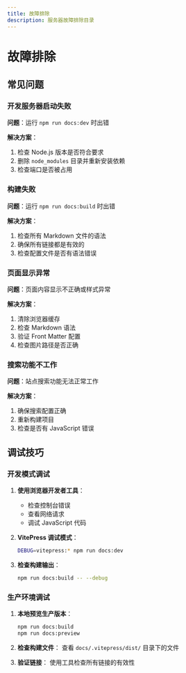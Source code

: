 ```yaml
---
title: 故障排除
description: 服务器故障排除目录
---
```


# 故障排除

## 常见问题

### 开发服务器启动失败

**问题**：运行 `npm run docs:dev` 时出错

**解决方案**：
1. 检查 Node.js 版本是否符合要求
2. 删除 `node_modules` 目录并重新安装依赖
3. 检查端口是否被占用

### 构建失败

**问题**：运行 `npm run docs:build` 时出错

**解决方案**：
1. 检查所有 Markdown 文件的语法
2. 确保所有链接都是有效的
3. 检查配置文件是否有语法错误

### 页面显示异常

**问题**：页面内容显示不正确或样式异常

**解决方案**：
1. 清除浏览器缓存
2. 检查 Markdown 语法
3. 验证 Front Matter 配置
4. 检查图片路径是否正确

### 搜索功能不工作

**问题**：站点搜索功能无法正常工作

**解决方案**：
1. 确保搜索配置正确
2. 重新构建项目
3. 检查是否有 JavaScript 错误

## 调试技巧

### 开发模式调试

1. **使用浏览器开发者工具**：
   - 检查控制台错误
   - 查看网络请求
   - 调试 JavaScript 代码

2. **VitePress 调试模式**：
   ```bash
   DEBUG=vitepress:* npm run docs:dev
   ```

3. **检查构建输出**：
   ```bash
   npm run docs:build -- --debug
   ```

### 生产环境调试

1. **本地预览生产版本**：
   ```bash
   npm run docs:build
   npm run docs:preview
   ```

2. **检查构建文件**：
   查看 `docs/.vitepress/dist/` 目录下的文件

3. **验证链接**：
   使用工具检查所有链接的有效性